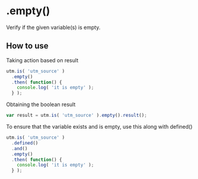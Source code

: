 # .empty()

Verify if the given variable(s) is empty.

## How to use

Taking action based on result

```javascript
utm.is( 'utm_source' )
  .empty()
  .then( function() {
    console.log( 'it is empty' );
  } );
```

Obtaining the boolean result

```javascript
var result = utm.is( 'utm_source' ).empty().result();
```

To ensure that the variable exists and is empty, use this along with defined()

```javascript
utm.is( 'utm_source' )
  .defined()
  .and()
  .empty()
  .then( function() {
    console.log( 'it is empty' );
  } );
```
